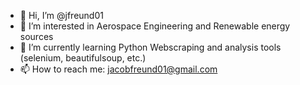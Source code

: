 - 👋 Hi, I’m @jfreund01
- 👀 I’m interested in Aerospace Engineering and Renewable energy sources
- 🌱 I’m currently learning Python Webscraping and analysis tools (selenium, beautifulsoup, etc.)
- 📫 How to reach me: jacobfreund01@gmail.com

<!---
jfreund01/jfreund01 is a ✨ special ✨ repository because its `README.md` (this file) appears on your GitHub profile.
You can click the Preview link to take a look at your changes.
--->
